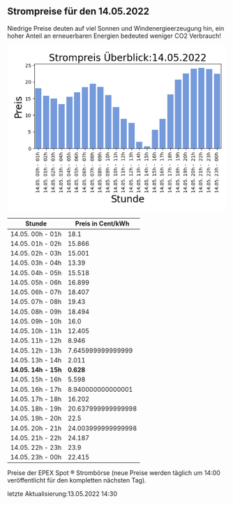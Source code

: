 
## Strompreise für den 14.05.2022

Niedrige Preise deuten auf viel Sonnen und Windenergieerzeugung hin, ein hoher Anteil an erneuerbaren Energien bedeuted weniger CO2 Verbrauch!

![Strompreis übersicht](imgs/strompreis_uebersicht.png)

| Stunde | Preis in Cent/kWh |
|---|---|
| 14.05. 00h -  01h | 18.1 | 
| 14.05. 01h -  02h | 15.866 | 
| 14.05. 02h -  03h | 15.001 | 
| 14.05. 03h -  04h | 13.39 | 
| 14.05. 04h -  05h | 15.518 | 
| 14.05. 05h -  06h | 16.899 | 
| 14.05. 06h -  07h | 18.407 | 
| 14.05. 07h -  08h | 19.43 | 
| 14.05. 08h -  09h | 18.494 | 
| 14.05. 09h -  10h | 16.0 | 
| 14.05. 10h -  11h | 12.405 | 
| 14.05. 11h -  12h | 8.946 | 
| 14.05. 12h -  13h | 7.645999999999999 | 
| 14.05. 13h -  14h | 2.011 | 
| **14.05. 14h -  15h** | **0.628** | 
| 14.05. 15h -  16h | 5.598 | 
| 14.05. 16h -  17h | 8.940000000000001 | 
| 14.05. 17h -  18h | 16.202 | 
| 14.05. 18h -  19h | 20.637999999999998 | 
| 14.05. 19h -  20h | 22.5 | 
| 14.05. 20h -  21h | 24.003999999999998 | 
| 14.05. 21h -  22h | 24.187 | 
| 14.05. 22h -  23h | 23.9 | 
| 14.05. 23h -  00h | 22.415 | 

Preise der EPEX Spot ® Strombörse (neue Preise werden täglich um 14:00 veröffentlicht für den kompletten nächsten Tag).

letzte Aktualisierung:13.05.2022 14:30